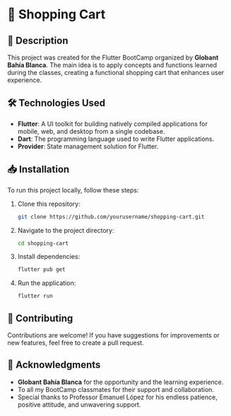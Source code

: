 # 🛒 Shopping Cart

## 📜 Description

This project was created for the Flutter BootCamp organized by **Globant Bahía Blanca**. The main idea is to apply concepts and functions learned during the classes, creating a functional shopping cart that enhances user experience.

## 🛠️ Technologies Used

- **Flutter**: A UI toolkit for building natively compiled applications for mobile, web, and desktop from a single codebase.
- **Dart**: The programming language used to write Flutter applications.
- **Provider**: State management solution for Flutter.

## 📥 Installation

To run this project locally, follow these steps:

1. Clone this repository:
   ```bash
   git clone https://github.com/yourusername/shopping-cart.git
   ```
2. Navigate to the project directory:
   ```bash
   cd shopping-cart
   ```
3. Install dependencies:
    ```bash
    flutter pub get
    ```
4. Run the application:
    ```bash
    flutter run
    ```

## 👐 Contributing
Contributions are welcome! If you have suggestions for improvements or new features, feel free to create a pull request.

## 🤝 Acknowledgments

- **Globant Bahía Blanca** for the opportunity and the learning experience.
- To all my BootCamp classmates for their support and collaboration.
- Special thanks to Professor Emanuel López for his endless patience, positive attitude, and unwavering support.
